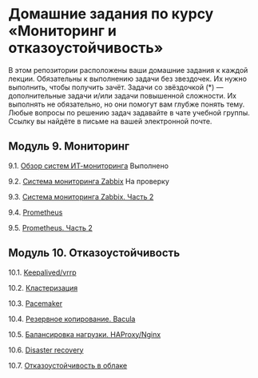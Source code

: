 # Домашние задания по курсу «Мониторинг и отказоустойчивость»
В этом репозитории расположены ваши домашние задания к каждой лекции. 
Обязательны к выполнению задачи без звездочек. Их нужно выполнить, чтобы получить зачёт.
Задачи со звёздочкой (*) — дополнительные задачи и/или задачи повышенной сложности. Их выполнять не обязательно, но они помогут вам глубже понять тему.
Любые вопросы по решению задач задавайте в чате учебной группы. Ссылку вы найдёте в письме на вашей электронной почте.
## Модуль 9. Мониторинг
9.1. [Обзор систем ИТ-мониторинга](9-01.md) Выполнено

9.2. [Система мониторинга Zabbix](9-02.md) На проверку

9.3. [Система мониторинга Zabbix. Часть 2](9-03.md)

9.4. [Prometheus](9-04.md)

9.5. [Prometheus. Часть 2](9-05.md)
## Модуль 10. Отказоустойчивость
10.1. [Keepalived/vrrp](10-01.md)

10.2. [Кластеризация](10-02.md)

10.3. [Pacemaker](10-03.md)

10.4. [Резервное копирование. Bacula](10-04.md)

10.5. [Балансировка нагрузки. HAProxy/Nginx](10-05.md)

10.6. [Disaster recovery](10-06.md)

10.7. [Отказоустойчивость в облаке](10-07.md)
